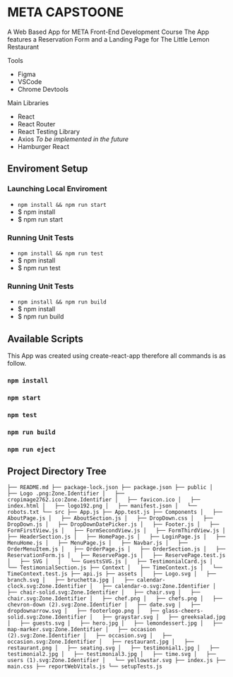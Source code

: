 # META CAPSTOONE

A Web Based App for META Front-End Development Course
The App features a Reservation Form and a Landing Page for The Little Lemon Restaurant

Tools

- Figma
- VSCode
- Chrome Devtools

Main Libraries

- React
- React Router
- React Testing Library
- Axios _To be implemented in the future_
- Hamburger React

## Enviroment Setup

### Launching Local Enviroment

- `npm install && npm run start`
- $ npm install
- $ npm run start

### Running Unit Tests

- `npm install && npm run test`
- $ npm install
- $ npm run test

### Running Unit Tests

- `npm install && npm run build`
- $ npm install
- $ npm run build

## Available Scripts

This App was created using create-react-app therefore all commands is as follow.

### `npm install`

### `npm start`

### `npm test`

### `npm run build`

### `npm run eject`

## Project Directory Tree

`├── README.md
├── package-lock.json
├── package.json
├── public
│   ├── Logo .png:Zone.Identifier
│   ├── cropimage2762.ico:Zone.Identifier
│   ├── favicon.ico
│   ├── index.html
│   ├── logo192.png
│   ├── manifest.json
│   └── robots.txt
└── src
    ├── App.js
    ├── App.test.js
    ├── Components
    │   ├── AboutPage.js
    │   ├── AboutSection.js
    │   ├── DropDown.css
    │   ├── DropDown.js
    │   ├── DropDownDatePicker.js
    │   ├── Footer.js
    │   ├── FormFirstView.js
    │   ├── FormSecondView.js
    │   ├── FormThirdView.js
    │   ├── HeaderSection.js
    │   ├── HomePage.js
    │   ├── LoginPage.js
    │   ├── MenuHome.js
    │   ├── MenuPage.js
    │   ├── Navbar.js
    │   ├── OrderMenuItem.js
    │   ├── OrderPage.js
    │   ├── OrderSection.js
    │   ├── ReservationForm.js
    │   ├── ReservePage.js
    │   ├── ReservePage.test.js
    │   ├── SVG
    │   │   └── GuestsSVG.js
    │   ├── TestimonialCard.js
    │   └── TestimonialSection.js
    ├── Context
    │   ├── TimeContext.js
    │   └── TimeContext.test.js
    ├── api.js
    ├── assets
    │   ├── Logo.svg
    │   ├── branch.svg
    │   ├── bruchetta.jpg
    │   ├── calendar-clock.svg:Zone.Identifier
    │   ├── calendar-o.svg:Zone.Identifier
    │   ├── chair-solid.svg:Zone.Identifier
    │   ├── chair.svg
    │   ├── chair.svg:Zone.Identifier
    │   ├── chef.png
    │   ├── chefs.png
    │   ├── chevron-down (2).svg:Zone.Identifier
    │   ├── date.svg
    │   ├── dropdownarrow.svg
    │   ├── footerlogo.png
    │   ├── glass-cheers-solid.svg:Zone.Identifier
    │   ├── graystar.svg
    │   ├── greeksalad.jpg
    │   ├── guests.svg
    │   ├── hero.jpg
    │   ├── lemondessert.jpg
    │   ├── map-marker.svg:Zone.Identifier
    │   ├── occasion (2).svg:Zone.Identifier
    │   ├── occasion.svg
    │   ├── occasion.svg:Zone.Identifier
    │   ├── restaurant.jpg
    │   ├── restaurant.png
    │   ├── seating.svg
    │   ├── testimonial1.jpg
    │   ├── testimonial2.jpg
    │   ├── testimonial3.jpg
    │   ├── time.svg
    │   ├── users (1).svg:Zone.Identifier
    │   └── yellowstar.svg
    ├── index.js
    ├── main.css
    ├── reportWebVitals.js
    └── setupTests.js
   `
